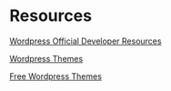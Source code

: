 # Resources

[Wordpress Official Developer Resources](https://developer.wordpress.org/)

[Wordpress Themes](https://themeforest.net/category/wordpress)

[Free Wordpress Themes](https://justfreethemes.com/)
